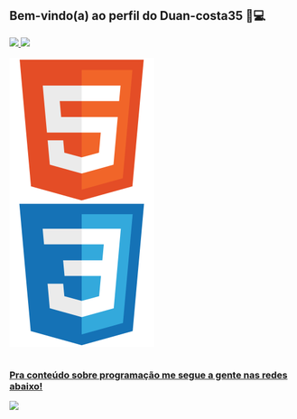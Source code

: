 ## Bem-vindo(a) ao perfil do Duan-costa35 🚀💻

 <div>
   <a href="https://github.com/Duan-Costa35">
   <img height="180em" src="https://github-readme-stats.vercel.app/api?username=Duan-Costa35&show_icons=true&theme=dark&include_all_commits=true&count_private=true"/>
   <img height="180em" src="https://github-readme-stats.vercel.app/api/top-langs/?username=Duan-Costa35&layout=compact&langs_count=6&theme=dark"/>
</div>
    
<div style="display: inline_block"><br>
  <img align="center" alt="HTML" altura="30" largura="40" src="https://raw.githubusercontent.com/devicons/devicon/master/icons/html5/html5-original.svg">
  <img align="center" alt="CSS" altura="30" largura="40" src="https://raw.githubusercontent.com/devicons/devicon/master/icons/css3/css3-original.svg">
</div>
 
<br>
 
### Pra conteúdo sobre programação me segue a gente nas redes abaixo!
 
<div>
  <a href="https://instagram.com/duancostaoficial" target="_blank"><img src="https://img.shields.io/badge/-Instagram-%23E4405F?style=for-the-badge&logo=instagram&logoColor=white" target="_blank"></a>
</div>
